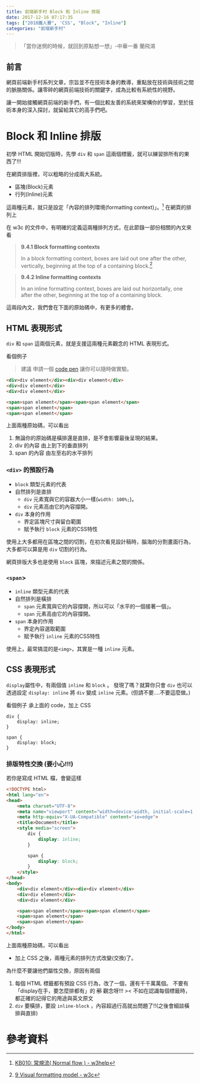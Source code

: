 ```yaml
---
title: 前端新手村 Block 和 Inline 排版
date: 2017-12-16 07:17:35
tags: ["2018鐵人賽", 'CSS', "Block", "Inline"]
categories: "前端新手村"
---
```

> 「當你迷惘的時候，就回到原點想一想」-中華一番 蘭飛鴻

## 前言

網頁前端新手村系列文章，宗旨並不在技術本身的教導，重點放在技術與技術之間的脈胳關係。讓零碎的網頁前端技術的關鍵字，成為比較有系統性的視野。

讓一開始接觸網頁前端的新手們，有一個比較友善的系統來架構你的學習，至於技術本身的深入探討，就留給其它的高手們吧。

# Block 和 Inline 排版

初學 HTML 開始切版時，先學 `div` 和 `span` 這兩個標籤，就可以練習排所有的東西了!!!

在網頁排版裡，可以粗略的分成兩大系統。

- 區塊(Block)元素
- 行列(Inline)元素

這兩種元素，就只是設定「內容的排列環境(formatting context)」。[^1]
在網頁的排列上

在 w3c 的文件中，有明確的定義這兩種排列方式，在此節錄一部份相關的內文來看

> **9.4.1 Block formatting contexts**
>
> In a block formatting context, boxes are laid out one after the other, vertically, beginning at the top of a containing block.[^2]


> **9.4.2 Inline formatting contexts**
>
> In an inline formatting context, boxes are laid out horizontally, one after the other, beginning at the top of a containing block.

這兩段內文，我們會在下面的原始碼中，有更多的體會。

## HTML 表現形式

 `div` 和 `span` 這兩個元素，就是支援這兩種元素觀念的 HTML 表現形式。

看個例子

> 建議
> 申請一個 [code pen](https://codepen.io/) 讓你可以隨時做實驗。

```html
<div>div element</div><div>div element</div>
<div>div element</div>
<div>div element</div>
```

```html
<span>span element</span><span>span element</span>
<span>span element</span>
<span>span element</span>
```

上面兩種原始碼，可以看出
1. 無論你的原始碼是橫排還是直排，是不會影響最後呈現的結果。
2. div 的內容 由上到下的垂直排列
3. span 的內容 由左至右的水平排列

### `<div>` 的預設行為

- `block` 類型元素的代表
- 自然排列是直排
    - `div` 元素寬與它的容器大小一樣(`width: 100%;`)。
    - `div` 元素高由它的內容撐開。
- `div` 本身的作用
    - 界定區塊尺寸與留白範圍
    - 賦予執行 `block` 元素的CSS特性

使用上大多都用在區塊之間的切割，在初次看見設計稿時，腦海的分割畫面行為，大多都可以算是用 `div` 切割的行為。

網頁排版大多也是使用 `block` 區塊，來描述元素之間的關係。

### `<span`>

- `inline` 類型元素的代表
- 自然排列是橫排
    - `span` 元素寬與它的內容撐開，所以可以「水平的一個接著一個」。
    - `span` 元素高由它的內容撐開。
- `span` 本身的作用
    - 界定內容選取範圍
    - 賦予執行 `inline` 元素的CSS特性

使用上，最常搞混的是`<img>`，其實是一種 `inline` 元素。

## CSS 表現形式

`display`屬性中，有兩個值 `inline` 和 `block` 。
發現了嗎？就算你只會 `div` 也可以透過設定 `display: inline` 將 `div` 變成 `inline` 元素。(但請不要....不要這麼做。)

看個例子
承上面的 code，加上 CSS

```CSS=
div {
    display: inline;
}

span {
    display: block;
}
```

### 排版特性交換 (要小心!!!)

若你是寫成 HTML 檔，會變這樣
```html
<!DOCTYPE html>
<html lang="en">
<head>
    <meta charset="UTF-8">
    <meta name="viewport" content="width=device-width, initial-scale=1.0">
    <meta http-equiv="X-UA-Compatible" content="ie=edge">
    <title>Document</title>
    <style media="screen">
        div {
            display: inline;
        }

        span {
            display: block;
        }
    </style>
</head>
<body>
    <div>div element</div><div>div element</div>
    <div>div element</div>
    <div>div element</div>

    <span>span element</span><span>span element</span>
    <span>span element</span>
    <span>span element</span>
</body>
</html>
```

上面兩種原始碼，可以看出
- 加上 CSS 之後，兩種元素的排列方式改變(交換)了。

為什麼不要讓他們屬性交換，原因有兩個
1. 每個 HTML 標籤都有預設 CSS 行為，改了一個，還有千千萬萬個。
   不要有「display在手，要怎麼排都有」的 ~~邪~~ 觀念呀!!! ><
   不如在認識每個標籤時，都正確的記得它的用途與英文原文
2. `div` 要橫排，要設 `inline-block` ，內容超過行高就出問題了!!(之後會細談橫排與直排)


# 參考資料
[^1]: [KB010: 常規流( Normal flow ) - w3help](http://w3help.org/zh-cn/kb/010/)
[^2]: [9 Visual formatting model - w3c](https://www.w3.org/TR/2016/WD-CSS22-20160412/visuren.html#normal-flow)
